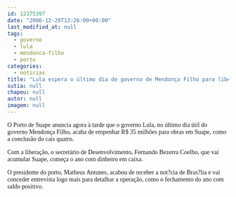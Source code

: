 ```yaml
---
id: 12375397
date: "2006-12-29T13:26:00+00:00"
last_modified_at: null
tags:
  - governo
  - lula
  - mendonca-filho
  - porto
categories:
  - noticias
title: "Lula espera o último dia de governo de Mendonça Filho para liberar R$ 35 milhões para Porto de Suape"
sutia: null
chapeu: null
autor: null
imagem: null
---
```

<p><P><FONT face=Verdana>O Porto de Suape anuncia agora à tarde que o governo Lula, no último dia útil do governo Mendonça Filho, acaba de empenhar R$ 35 milhões para obras em Suape, como a conclusão do cais quatro. </FONT></P></p>
<p><P><FONT face=Verdana>Com a liberação, o secretário de Desenvolvimento, Fernando Bezerra Coelho, que vai acumular Suape, começa o ano com dinheiro em caixa.</FONT></P></p>
<p><P><FONT face=Verdana>O presidente do porto, Matheus Antunes, acabou de receber a not?cia de Bras?lia e vai conceder entrevista logo mais para detalhar a operação, como o fechamento do ano com saldo positivo.<BR></P></FONT> </p>
